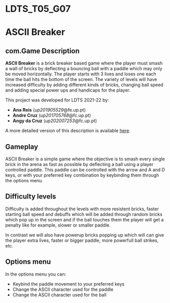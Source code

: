 # LDTS_T05_G07
# ASCII Breaker

## com.Game Description

**ASCII Breaker** is a brick breaker based game where the player must smash a wall of bricks by deflecting a bouncing ball with a paddle which may only be moved horizontally. The player starts with 3 lives and loses one each time the ball hits the bottom of the screen.
The variety of levels will have increased difficulty by adding different kinds of bricks, changing ball speed and adding special power ups and handicaps for the player.

This project was developed for LDTS 2021-22 by:

- **Ana Reis** (*up201905529*@fe.up.pt) </LI>
- **Andre Cruz** (*up201705768*@fc.up.pt) </LI>
- **Angy da Cruz** (*up202007253*@fc.up.pt) </LI>

A more detailed version of this description is available [here](./docs/README.md).

## Gameplay

ASCII Breaker is a simple game where the objective is to smash every single brick in the arena as fast as possible by deflecting a ball using a player controlled paddle. This paddle can be controlled with the arrow and A and D keys, or with your preferred key combination by keybinding them through the options menu.

[gif to be added of gameplay]: <>

## Difficulty levels

Difficulty is added throughout the levels with more resistent bricks, faster starting ball speed and debuffs which will be added through random bricks which pop up in the screen and if the ball touches them the player will get a penalty like for example, slower or smaller paddle.

[gif to be added of example debuff bricks]: <>

In contrast we will also have powerup bricks popping up which will can give the player extra lives, faster or bigger paddle, more powerfull ball strikes, etc.

[gif to be added of example powerup bricks]: <>
## Options menu

In the options menu you can:
- Keybind the paddle movement to your preferred keys </LI>
- Change the ASCII character used for the paddle </LI>
- Change the ASCII character used for the ball </LI>